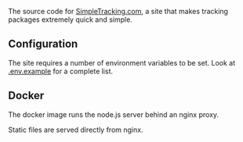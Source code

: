 The source code for [SimpleTracking.com](http://simpletracking.com), a site that makes tracking packages extremely quick and simple.

## Configuration

The site requires a number of environment variables to be set. Look at [.env.example](.env.example) for a complete list.

## Docker

The docker image runs the node.js server behind an nginx proxy.

Static files are served directly from nginx.